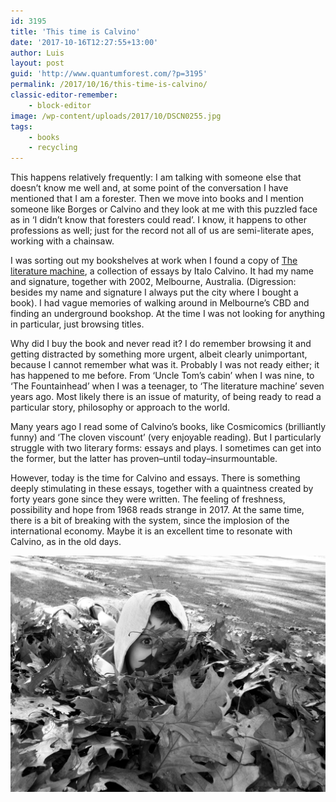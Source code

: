 ```yaml
---
id: 3195
title: 'This time is Calvino'
date: '2017-10-16T12:27:55+13:00'
author: Luis
layout: post
guid: 'http://www.quantumforest.com/?p=3195'
permalink: /2017/10/16/this-time-is-calvino/
classic-editor-remember:
    - block-editor
image: /wp-content/uploads/2017/10/DSCN0255.jpg
tags:
    - books
    - recycling
---
```


This happens relatively frequently: I am talking with someone else that doesn’t know me well and, at some point of the conversation I have mentioned that I am a forester. Then we move into books and I mention someone like Borges or Calvino and they look at me with this puzzled face as in ‘I didn’t know that foresters could read’. I know, it happens to other professions as well; just for the record not all of us are semi-literate apes, working with a chainsaw.

I was sorting out my bookshelves at work when I found a copy of [The literature machine](https://www.librarything.com/work/23541), a collection of essays by Italo Calvino. It had my name and signature, together with 2002, Melbourne, Australia. (Digression: besides my name and signature I always put the city where I bought a book). I had vague memories of walking around in Melbourne’s CBD and finding an underground bookshop. At the time I was not looking for anything in particular, just browsing titles.

Why did I buy the book and never read it? I do remember browsing it and getting distracted by something more urgent, albeit clearly unimportant, because I cannot remember what was it. Probably I was not ready either; it has happened to me before. From ‘Uncle Tom’s cabin’ when I was nine, to ‘The Fountainhead’ when I was a teenager, to ‘The literature machine’ seven years ago. Most likely there is an issue of maturity, of being ready to read a particular story, philosophy or approach to the world.

Many years ago I read some of Calvino’s books, like Cosmicomics (brilliantly funny) and ‘The cloven viscount’ (very enjoyable reading). But I particularly struggle with two literary forms: essays and plays. I sometimes can get into the former, but the latter has proven–until today–insurmountable.

However, today is the time for Calvino and essays. There is something deeply stimulating in these essays, together with a quaintness created by forty years gone since they were written. The feeling of freshness, possibility and hope from 1968 reads strange in 2017. At the same time, there is a bit of breaking with the system, since the implosion of the international economy. Maybe it is an excellent time to resonate with Calvino, as in the old days.

![Eyes between leaves, Christchurch.](/assets/images/ojos_hojarasca.jpg)